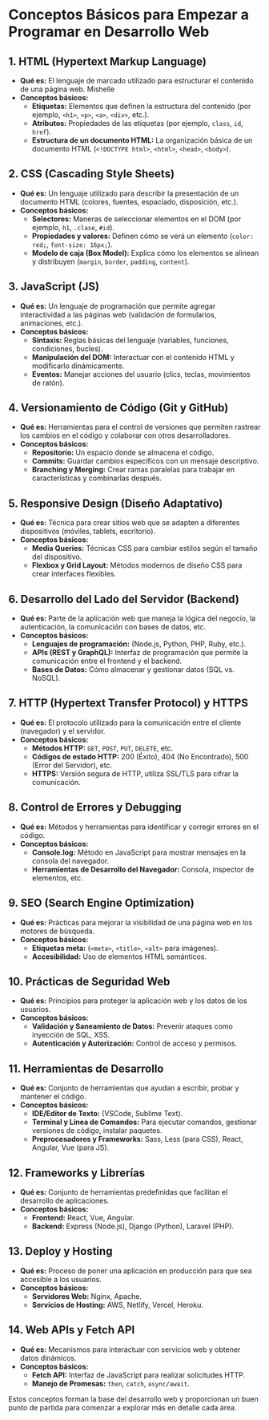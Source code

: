 # Conceptos Básicos para Empezar a Programar en Desarrollo Web

## 1. HTML (Hypertext Markup Language)
- **Qué es:** El lenguaje de marcado utilizado para estructurar el contenido de una página web. Mishelle
- **Conceptos básicos:**
  - **Etiquetas:** Elementos que definen la estructura del contenido (por ejemplo, `<h1>`, `<p>`, `<a>`, `<div>`, etc.).
  - **Atributos:** Propiedades de las etiquetas (por ejemplo, `class`, `id`, `href`).
  - **Estructura de un documento HTML:** La organización básica de un documento HTML (`<!DOCTYPE html>`, `<html>`, `<head>`, `<body>`).

## 2. CSS (Cascading Style Sheets)
- **Qué es:** Un lenguaje utilizado para describir la presentación de un documento HTML (colores, fuentes, espaciado, disposición, etc.).
- **Conceptos básicos:**
  - **Selectores:** Maneras de seleccionar elementos en el DOM (por ejemplo, `h1`, `.clase`, `#id`).
  - **Propiedades y valores:** Definen cómo se verá un elemento (`color: red;`, `font-size: 16px;`).
  - **Modelo de caja (Box Model):** Explica cómo los elementos se alinean y distribuyen (`margin`, `border`, `padding`, `content`).

## 3. JavaScript (JS)
- **Qué es:** Un lenguaje de programación que permite agregar interactividad a las páginas web (validación de formularios, animaciones, etc.).
- **Conceptos básicos:**
  - **Sintaxis:** Reglas básicas del lenguaje (variables, funciones, condiciones, bucles).
  - **Manipulación del DOM:** Interactuar con el contenido HTML y modificarlo dinámicamente.
  - **Eventos:** Manejar acciones del usuario (clics, teclas, movimientos de ratón).

## 4. Versionamiento de Código (Git y GitHub)
- **Qué es:** Herramientas para el control de versiones que permiten rastrear los cambios en el código y colaborar con otros desarrolladores.
- **Conceptos básicos:**
  - **Repositorio:** Un espacio donde se almacena el código.
  - **Commits:** Guardar cambios específicos con un mensaje descriptivo.
  - **Branching y Merging:** Crear ramas paralelas para trabajar en características y combinarlas después.

## 5. Responsive Design (Diseño Adaptativo)
- **Qué es:** Técnica para crear sitios web que se adapten a diferentes dispositivos (móviles, tablets, escritorio).
- **Conceptos básicos:**
  - **Media Queries:** Técnicas CSS para cambiar estilos según el tamaño del dispositivo.
  - **Flexbox y Grid Layout:** Métodos modernos de diseño CSS para crear interfaces flexibles.

## 6. Desarrollo del Lado del Servidor (Backend)
- **Qué es:** Parte de la aplicación web que maneja la lógica del negocio, la autenticación, la comunicación con bases de datos, etc.
- **Conceptos básicos:**
  - **Lenguajes de programación:** (Node.js, Python, PHP, Ruby, etc.).
  - **APIs (REST y GraphQL):** Interfaz de programación que permite la comunicación entre el frontend y el backend.
  - **Bases de Datos:** Cómo almacenar y gestionar datos (SQL vs. NoSQL).

## 7. HTTP (Hypertext Transfer Protocol) y HTTPS
- **Qué es:** El protocolo utilizado para la comunicación entre el cliente (navegador) y el servidor.
- **Conceptos básicos:**
  - **Métodos HTTP:** `GET`, `POST`, `PUT`, `DELETE`, etc.
  - **Códigos de estado HTTP:** 200 (Éxito), 404 (No Encontrado), 500 (Error del Servidor), etc.
  - **HTTPS:** Versión segura de HTTP, utiliza SSL/TLS para cifrar la comunicación.

## 8. Control de Errores y Debugging
- **Qué es:** Métodos y herramientas para identificar y corregir errores en el código.
- **Conceptos básicos:**
  - **Console.log:** Método en JavaScript para mostrar mensajes en la consola del navegador.
  - **Herramientas de Desarrollo del Navegador:** Consola, inspector de elementos, etc.

## 9. SEO (Search Engine Optimization)
- **Qué es:** Prácticas para mejorar la visibilidad de una página web en los motores de búsqueda.
- **Conceptos básicos:**
  - **Etiquetas meta:** (`<meta>`, `<title>`, `<alt>` para imágenes).
  - **Accesibilidad:** Uso de elementos HTML semánticos.

## 10. Prácticas de Seguridad Web
- **Qué es:** Principios para proteger la aplicación web y los datos de los usuarios.
- **Conceptos básicos:**
  - **Validación y Saneamiento de Datos:** Prevenir ataques como inyección de SQL, XSS.
  - **Autenticación y Autorización:** Control de acceso y permisos.

## 11. Herramientas de Desarrollo
- **Qué es:** Conjunto de herramientas que ayudan a escribir, probar y mantener el código.
- **Conceptos básicos:**
  - **IDE/Editor de Texto:** (VSCode, Sublime Text).
  - **Terminal y Línea de Comandos:** Para ejecutar comandos, gestionar versiones de código, instalar paquetes.
  - **Preprocesadores y Frameworks:** Sass, Less (para CSS), React, Angular, Vue (para JS).

## 12. Frameworks y Librerías
- **Qué es:** Conjunto de herramientas predefinidas que facilitan el desarrollo de aplicaciones.
- **Conceptos básicos:**
  - **Frontend:** React, Vue, Angular.
  - **Backend:** Express (Node.js), Django (Python), Laravel (PHP).

## 13. Deploy y Hosting
- **Qué es:** Proceso de poner una aplicación en producción para que sea accesible a los usuarios.
- **Conceptos básicos:**
  - **Servidores Web:** Nginx, Apache.
  - **Servicios de Hosting:** AWS, Netlify, Vercel, Heroku.

## 14. Web APIs y Fetch API
- **Qué es:** Mecanismos para interactuar con servicios web y obtener datos dinámicos.
- **Conceptos básicos:**
  - **Fetch API:** Interfaz de JavaScript para realizar solicitudes HTTP.
  - **Manejo de Promesas:** `then`, `catch`, `async/await`.

Estos conceptos forman la base del desarrollo web y proporcionan un buen punto de partida para comenzar a explorar más en detalle cada área.
